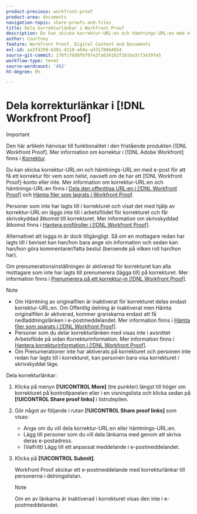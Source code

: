 ```yaml
---
product-previous: workfront-proof
product-area: documents
navigation-topic: share-proofs-and-files
title: Dela korrekturlänkar i Workfront Proof
description: Du kan skicka korrektur-URL:en och hämtnings-URL:en med e-post för att få ett korrektur för vem som helst, oavsett om de har ett [!DNL Workfront Proof] konto eller inte. Mer information om korrektur-URL:en och hämtnings-URL:en finns i Dela den offentliga URL:en i Workfront Proof och Hämta filer som lagras i Workfront Proof.
author: Courtney
feature: Workfront Proof, Digital Content and Documents
exl-id: aa3fd399-6381-4118-a64a-a331784b4854
source-git-commit: 178fcf680fbf97e3fa634182f161ba3c73439fe5
workflow-type: tm+mt
source-wordcount: '452'
ht-degree: 0%

---
```


# Dela korrekturlänkar i [!DNL Workfront Proof]

>[!IMPORTANT]
>
>Den här artikeln hänvisar till funktionalitet i den fristående produkten [!DNL Workfront Proof]. Mer information om korrektur i [!DNL Adobe Workfront] finns i [Korrektur](../../../review-and-approve-work/proofing/proofing.md).

Du kan skicka korrektur-URL:en och hämtnings-URL:en med e-post för att få ett korrektur för vem som helst, oavsett om de har ett [!DNL Workfront Proof]-konto eller inte. Mer information om korrektur-URL:en och hämtnings-URL:en finns i [Dela den offentliga URL:en i [!DNL Workfront Proof]](../../../workfront-proof/wp-work-proofsfiles/share-proofs-and-files/share-public-url.md) och [Hämta filer som lagrats i Workfront Proof](../../../workfront-proof/wp-work-proofsfiles/manage-your-work/download-files-stored.md).

Personer som inte har lagts till i korrekturet och visat det med hjälp av korrektur-URL:en läggs inte till i arbetsflödet för korrekturet och får skrivskyddad åtkomst till korrekturet. Mer information om skrivskyddad åtkomst finns i [Hantera profilroller i [!DNL Workfront Proof]](../../../workfront-proof/wp-work-proofsfiles/share-proofs-and-files/manage-proof-roles.md).

Alternativet att logga in är dock tillgängligt. Så om en mottagare redan har lagts till i beviset kan han/hon bara ange sin information och sedan kan han/hon göra kommentarer/fatta beslut (beroende på vilken roll han/hon har).

Om prenumerationsinställningen är aktiverad för korrekturet kan alla mottagare som inte har lagts till prenumerera (lägga till) på korrekturet. Mer information finns i [Prenumerera på ett korrektur-in [!DNL Workfront Proof]](../../../workfront-proof/wp-work-proofsfiles/share-proofs-and-files/subscribe-to-proof.md).

>[!NOTE]
>
>* Om Hämtning av originalfilen är inaktiverat för korrekturet delas endast korrektur-URL:en. Om Offentlig delning är inaktiverat men Hämta originalfilen är aktiverad, kommer granskarna endast att få nedladdningslänken i e-postmeddelandet. Mer information finns i [Hämta filer som sparats i [!DNL Workfront Proof]](../../../workfront-proof/wp-work-proofsfiles/manage-your-work/download-files-stored.md).
>* Personer som du delar korrekturlänken med visas inte i avsnittet Arbetsflöde på sidan Korrekturinformation. Mer information finns i [Hantera korrekturinformation i [!DNL Workfront Proof]](../../../workfront-proof/wp-work-proofsfiles/manage-your-work/manage-proof-details.md).
>* Om Prenumerationer inte har aktiverats på korrekturet och personen inte redan har lagts till i korrekturet, kan personen bara visa korrekturet i skrivskyddat läge.
>



Dela korrekturlänkar:

1. Klicka på menyn **[!UICONTROL More]** (tre punkter) längst till höger om korrekturet på kontrollpanelen eller i en visningslista och klicka sedan på **[!UICONTROL Share proof links]** i listrutepilen.

1. Gör något av följande i rutan **[!UICONTROL Share proof links]** som visas:

   * Ange om du vill dela korrektur-URL:en eller hämtnings-URL:en.
   * Lägg till personer som du vill dela länkarna med genom att skriva deras e-postadress.
   * (Valfritt) Lägg till ett anpassat meddelande i e-postmeddelandet.

1. Klicka på **[!UICONTROL Submit]**.

   Workfront Proof skickar ett e-postmeddelande med korrekturlänkar till personerna i delningslistan.

   >[!NOTE]
   >
   >Om en av länkarna är inaktiverad i korrekturet visas den inte i e-postmeddelandet.
